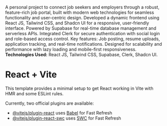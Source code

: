 A personal project to connect job seekers and employers through a robust, feature-rich job portal, built with modern web technologies for seamless functionality and user-centric design.
Developed a dynamic frontend using React JS, Tailwind CSS, and Shadcn UI for a responsive, user-friendly interface.
Powered by Supabase for real-time database management and serverless APIs.
Integrated Clerk for secure authentication with social login and role-based access control.
Key features: Job posting, resume uploads, application tracking, and real-time notifications.
Designed for scalability and performance with lazy loading and mobile-first responsiveness.
<b>Technologies Used:</b> React JS, Tailwind CSS, Supabase, Clerk, Shadcn UI.


# React + Vite

This template provides a minimal setup to get React working in Vite with HMR and some ESLint rules.

Currently, two official plugins are available:

- [@vitejs/plugin-react](https://github.com/vitejs/vite-plugin-react/blob/main/packages/plugin-react/README.md) uses [Babel](https://babeljs.io/) for Fast Refresh
- [@vitejs/plugin-react-swc](https://github.com/vitejs/vite-plugin-react-swc) uses [SWC](https://swc.rs/) for Fast Refresh
